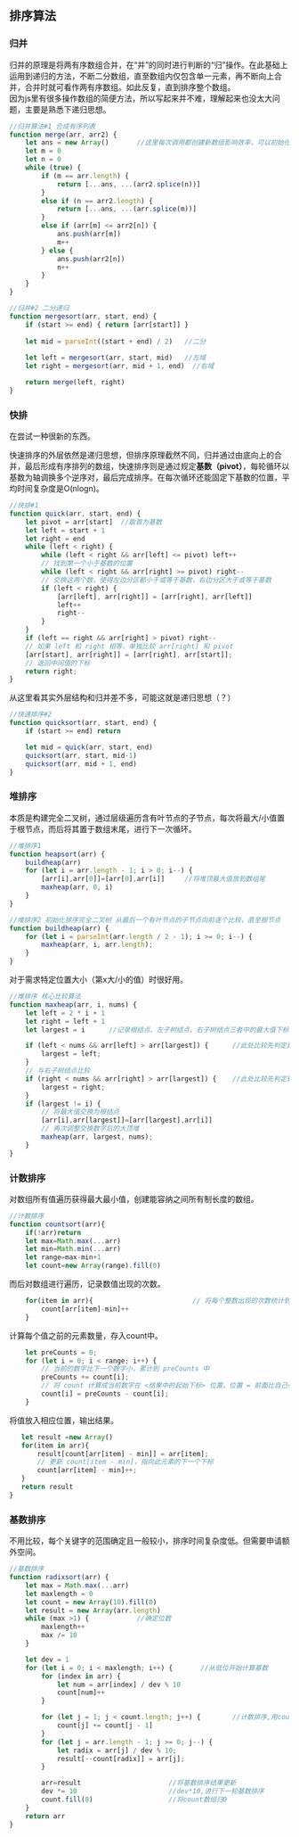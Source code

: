 ## 排序算法
### 归并

归并的原理是将两有序数组合并，在“并”的同时进行判断的“归”操作。在此基础上运用到递归的方法，不断二分数组，直至数组内仅包含单一元素，再不断向上合并，合并时就可看作两有序数组。如此反复，直到排序整个数组。  
因为js里有很多操作数组的简便方法，所以写起来并不难，理解起来也没太大问题，主要是熟悉下递归思想。
```JavaScript
//归并算法#1 合成有序列表
function merge(arr, arr2) {
    let ans = new Array()       //这里每次调用都创建新数组影响效率，可以初始化创建一个与传入数组长度相等的数组替代
    let m = 0
    let n = 0
    while (true) {
        if (m == arr.length) {
            return [...ans, ...(arr2.splice(n))]
        }
        else if (n == arr2.length) {
            return [...ans, ...(arr.splice(m))]
        }
        else if (arr[m] <= arr2[n]) {
            ans.push(arr[m])
            m++
        } else {
            ans.push(arr2[n])
            n++
        }
    }
}
```
```JavaScript
//归并#2 二分递归
function mergesort(arr, start, end) {
    if (start >= end) { return [arr[start]] }
    
    let mid = parseInt((start + end) / 2)   //二分
 
    let left = mergesort(arr, start, mid)   //左域
    let right = mergesort(arr, mid + 1, end)  //右域

    return merge(left, right)
}
```
### 快排  

在尝试一种很新的东西。  

快速排序的外层依然是递归思想，但排序原理截然不同，归并通过由底向上的合并，最后形成有序排列的数组，快速排序则是通过规定<b>基数（pivot）</b>，每轮循环以基数为轴调换多个逆序对，最后完成排序。在每次循环还能固定下基数的位置，平均时间复杂度是O(nlogn)。 
```javascript
//快排#1
function quick(arr, start, end) {
    let pivot = arr[start]  //取首为基数
    let left = start + 1
    let right = end
    while (left < right) {
        while (left < right && arr[left] <= pivot) left++
        // 找到第一个小于基数的位置
        while (left < right && arr[right] >= pivot) right--
        // 交换这两个数，使得左边分区都小于或等于基数，右边分区大于或等于基数
        if (left < right) {
            [arr[left], arr[right]] = [arr[right], arr[left]]
            left++
            right--
        }
    }
    if (left == right && arr[right] > pivot) right--
    // 如果 left 和 right 相等，单独比较 arr[right] 和 pivot
    [arr[start], arr[right]] = [arr[right], arr[start]];
    // 返回中间值的下标
    return right;
}
``` 
从这里看其实外层结构和归并差不多，可能这就是递归思想（？）
```javascript
//快速排序#2
function quicksort(arr, start, end) {
    if (start >= end) return

    let mid = quick(arr, start, end)
    quicksort(arr, start, mid-1)
    quicksort(arr, mid + 1, end)
}
```

### 堆排序

本质是构建完全二叉树，通过层级遍历含有叶节点的子节点，每次将最大/小值置于根节点，而后将其置于数组末尾，进行下一次循环。
```javascript
//堆排序1
function heapsort(arr) {
    buildheap(arr)
    for (let i = arr.length - 1; i > 0; i--) {
        [arr[i],arr[0]]=[arr[0],arr[i]]     //将堆顶最大值放到数组尾
        maxheap(arr, 0, i)
    }
}

//堆排序2 初始化排序完全二叉树 从最后一个有叶节点的子节点向前逐个比较，直至根节点
function buildheap(arr) {
    for (let i = parseInt(arr.length / 2 - 1); i >= 0; i--) {
        maxheap(arr, i, arr.length);
    }
}
```
对于需求特定位置大小（第x大/小的值）时很好用。
```javascript
//堆排序 核心比较算法
function maxheap(arr, i, nums) {
    let left = 2 * i + 1
    let right = left + 1
    let largest = i      //记录根结点、左子树结点、右子树结点三者中的最大值下标

    if (left < nums && arr[left] > arr[largest]) {      //此处比较先判定是否数组中存在，避免与已排序的末尾元素比较
        largest = left;
    }
    // 与右子树结点比较
    if (right < nums && arr[right] > arr[largest]) {    //此处比较先判定是否数组中存在，因为完全二叉树可能缺失节点，同时避免与已排序的末尾元素比较
        largest = right;
    }
    if (largest != i) {
        // 将最大值交换为根结点
        [arr[i],arr[largest]]=[arr[largest],arr[i]]
        // 再次调整交换数字后的大顶堆
        maxheap(arr, largest, nums);
    }
}
```

### 计数排序
对数组所有值遍历获得最大最小值，创建能容纳之间所有制长度的数组。
```javascript
//计数排序
function countsort(arr){
    if(!arr)return
    let max=Math.max(...arr)
    let min=Math.min(...arr)
    let range=max-min+1
    let count=new Array(range).fill(0)
```
而后对数组进行遍历，记录数值出现的次数。
```javascript
    for(item in arr){                         // 将每个整数出现的次数统计到计数数组中对应下标的位置
        count[arr[item]-min]++  
    }
```
计算每个值之前的元素数量，存入count中。
```javascript
    let preCounts = 0;
    for (let i = 0; i < range; i++) {
        // 当前的数字比下一个数字小，累计到 preCounts 中
        preCounts += count[i];
        // 将 count 计算成当前数字在 <结果中的起始下标> 位置。位置 = 前面比自己小的数字的总数。
        count[i] = preCounts - count[i];
    }
 ```
 将值放入相应位置，输出结果。
 ```javascript
    let result =new Array()
    for(item in arr){
        result[count[arr[item] - min]] = arr[item];
        // 更新 count[item - min]，指向此元素的下一个下标
        count[arr[item] - min]++;
    }
    return result
}
```


### 基数排序
不用比较，每个关键字的范围确定且一般较小，排序时间复杂度低。但需要申请额外空间。
```js
//基数排序
function radixsort(arr) {
    let max = Math.max(...arr)
    let maxlength = 0
    let count = new Array(10).fill(0)
    let result = new Array(arr.length)
    while (max >1) {            //确定位数
        maxlength++
        max /= 10
    }

    let dev = 1
    for (let i = 0; i < maxlength; i++) {       //从低位开始计算基数
        for (index in arr) {
            let num = arr[index] / dev % 10
            count[num]++
        }

        for (let j = 1; j < count.length; j++) {        //计数排序,用count存放排序位置，result临时存放排序后数组
            count[j] += count[j - 1]
        }
        for (let j = arr.length - 1; j >= 0; j--) {
            let radix = arr[j] / dev % 10;
            result[--count[radix]] = arr[j];
        }

        arr=result                      //将基数排序结果更新
        dev *= 10                       //dev*10,进行下一轮基数排序
        count.fill(0)                   //将count数组归0
    }
    return arr
}
```
